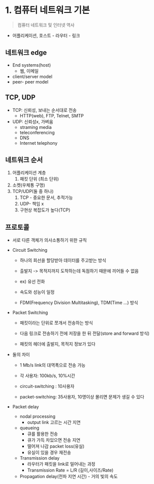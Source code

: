 # 1. 컴퓨터 네트워크 기본

> 컴퓨터 네트워크 및 인터넷 역사



- 어플리케이션, 호스트 - 라우터 - 링크



## 네트워크 edge

- End systems(host)
  - 웹, 이메일
- client/server model
- peer- peer model



## TCP, UDP

- TCP: 신뢰성, 보내는 순서대로 전송
  - HTTP(web), FTP, Telnet, SMTP
- UDP: 신뢰성x, 가벼움
  - straming media
  - teleconferencing
  - DNS
  - Internet telephony



## 네트워크 순서

1. 어플리케이션 계층  
   1. 패킷 단위 (최소 단위)
2. 소켓(우체통 구멍) 
3. TCP/UDP(둘 중 하나)
   1. TCP - 중요한 문서,  추적가능
   2. UDP- 책임 x
   3. 구현상 복잡도가 높다(TCP)



## 프로토콜

- 서로 다른 객체가 의사소통하기 위한 규칙

- Circuit Switching

  - 하나의 회선을 할당받아 데이터를 주고받는 방식
  - 출발지 -> 목적지까지 도착하는데 독점하기 때문에 끼어들 수 없음
  - ex) 유선 전화
  - 속도와 성능이 일정

  - FDM(Frequency Division Multitasking), TDM(Time ...) 방식

- Packet Switching

  - 패킷이라는 단위로 쪼개서 전송하는 방식

  - 다음 링크로 전송하기 전에 저장을 한 뒤 전달(store and forward 방식)

  - 패킷의 헤더에 출발지, 목적지 정보가 있다

    

- 둘의 차이

  - 1 Mb/s link의 대역폭으로 전송 가능
  - 각 사용자: 100kb/s, 10%시간

  - circuit-switching : 10사용자
  - packet-switching: 35사용자, 10명이상 몰리면 문제가 생길 수 있다



- Packet delay

  - nodal processing
    - output link 고르는 시간 지연
  - queueing
    - 큐를 활용한 전송
    - 큐가 가득 차있으면 전송 지연
    - 떨어져 나감 packet loss(유실)
    - 유실이 있을 경우 재전송
  - Transmission delay
    - 라우터가 패킷을 link로 밀어내는 과정
    - Transmission Rate = L/R (길이,사이즈/Rate)
  - Propagation delay(전파 지연 시간) - 거의 빛의 속도
  
  

